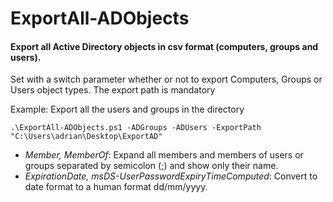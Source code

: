 # ExportAll-ADObjects
#### Export all Active Directory objects in csv format (computers, groups and users).

Set with a switch parameter whether or not to export Computers, Groups or Users object types. The export path is mandatory

Example: Export all the users and groups in the directory
```
.\ExportAll-ADObjects.ps1 -ADGroups -ADUsers -ExportPath "C:\Users\adrian\Desktop\ExportAD"
```

- *Member, MemberOf*: Expand all members and members of users or groups separated by semicolon (;) and show only their name.
- *ExpirationDate, msDS-UserPasswordExpiryTimeComputed*: Convert to date format to a human format dd/mm/yyyy.